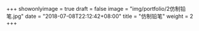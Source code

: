 +++
showonlyimage = true
draft = false
image = "img/portfolio/2仿制铅笔.jpg"
date = "2018-07-08T22:12:42+08:00"
title = "仿制铅笔"
weight = 2
+++

